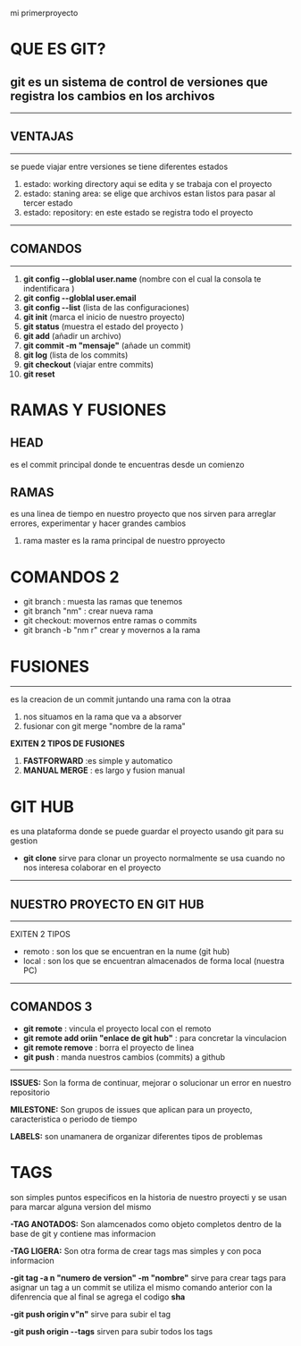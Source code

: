 mi primerproyecto 
# QUE ES GIT? 
git es un sistema de control de versiones que registra los cambios en los archivos 
---
---
## VENTAJAS
---
se puede viajar entre versiones 
se tiene diferentes estados 
1. estado: working directory aqui se edita y se trabaja con el proyecto 
2. estado: staning area: se elige que archivos estan listos para pasar al tercer estado
3. estado: repository: en este estado se registra todo el proyecto 
---
## COMANDOS 
---
1. **git config --globlal user.name**  (nombre con el cual la consola te indentificara )
2. **git config --globlal user.email**
3. **git config --list** (lista de las configuraciones)
4. **git init** (marca el inicio de nuestro proyecto)
5. **git status** (muestra el estado del proyecto )
6. **git add** (añadir un archivo)
7. **git commit -m "mensaje"** (añade un commit)
8. **git log** (lista de los commits)
9. **git checkout** (viajar entre commits)
10. **git reset** 
# RAMAS Y FUSIONES 
## HEAD
es el commit principal donde te encuentras desde un comienzo
## RAMAS
es una linea de tiempo en nuestro proyecto que nos sirven para arreglar errores, experimentar y hacer grandes cambios 
1. rama master es la rama principal de nuestro pproyecto 
# COMANDOS 2 
- git branch : muesta las ramas que tenemos 
- git branch "nm" : crear nueva rama 
- git checkout: movernos entre ramas o commits
- git branch -b "nm r" crear y movernos a la rama 
# FUSIONES 
---
es la creacion de un commit juntando una rama con la otraa 
1. nos situamos en la rama que va a absorver 
2. fusionar con git merge "nombre de la rama"

**EXITEN 2 TIPOS DE FUSIONES**
1. **FASTFORWARD** :es simple y automatico 
2. **MANUAL MERGE** : es largo y fusion manual

# GIT HUB 
es una plataforma donde se puede guardar el proyecto usando git para su gestion 

- **git clone** sirve para clonar un proyecto normalmente se usa cuando no nos interesa colaborar en el proyecto 
---
## NUESTRO PROYECTO EN GIT HUB 
--- 
EXITEN 2 TIPOS
- remoto : son los que se encuentran en la nume (git hub)
- local : son los que se encuentran almacenados de forma local (nuestra PC)
---
## COMANDOS 3
- **git remote** : vincula el proyecto local con el remoto 
- **git remote add oriin "enlace de git hub"** : para concretar la vinculacion 
- **git remote remove** : borra el proyecto de linea 
- **git push** : manda nuestros cambios (commits) a github 
--- 
**ISSUES:** Son la forma de continuar, mejorar o solucionar un error en nuestro repositorio 

**MILESTONE:** Son grupos de issues que aplican para un proyecto, caracteristica o periodo de tiempo

**LABELS:** son unamanera de organizar diferentes tipos de problemas 

# TAGS 
son simples puntos especificos en la historia de nuestro proyecti y se usan para marcar alguna version del mismo 

**-TAG ANOTADOS:** Son alamcenados como objeto completos dentro de la base de git y contiene mas informacion 

**-TAG LIGERA:** Son otra forma de crear tags mas simples y con poca informacion 

**-git tag -a n "numero de version" -m "nombre"** sirve para crear tags
para asignar un tag a un commit se utiliza el mismo comando anterior con la difenrencia que al final se agrega el codigo **sha**

**-git push origin v"n"** sirve para subir el tag 

**-git push origin --tags** sirven para subir todos los tags 
